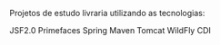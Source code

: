 Projetos de estudo livraria utilizando as tecnologias:

JSF2.0
Primefaces
Spring
Maven
Tomcat
WildFly
CDI